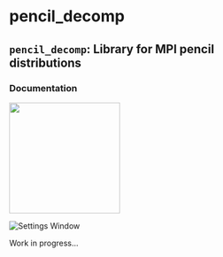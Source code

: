 # pencil_decomp

## `pencil_decomp`: Library for MPI pencil distributions

### Documentation
<img align="center" src="https://github.com/preiter93/pencil_decomp/tree/master/pics/pencil2.png" width="200">

![Settings Window](https://raw.github.com/preiter93/pencil_decomp/tree/master/pics/pencil2.png)

Work in progress...
